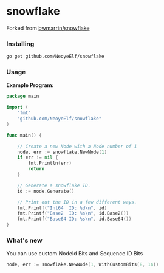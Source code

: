 snowflake
====
Forked from [bwmarrin/snowflake](https://github.com/bwmarrin/snowflake)

### Installing

```sh
go get github.com/NeoyeElf/snowflake
```

### Usage

**Example Program:**

```go
package main

import (
	"fmt"
	"github.com/NeoyeElf/snowflake"
)

func main() {

	// Create a new Node with a Node number of 1
	node, err := snowflake.NewNode(1)
	if err != nil {
		fmt.Println(err)
		return
	}

	// Generate a snowflake ID.
	id := node.Generate()

	// Print out the ID in a few different ways.
	fmt.Printf("Int64  ID: %d\n", id)
	fmt.Printf("Base2  ID: %s\n", id.Base2())
	fmt.Printf("Base64 ID: %s\n", id.Base64())
}
```

### What's new
You can use custom NodeId Bits and Sequence ID Bits

```go
node, err := snowflake.NewNode(1, WithCustomBits(8, 14))
```

